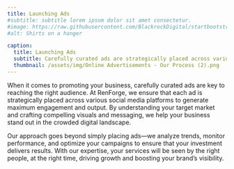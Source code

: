 ```yaml
---
title: Launching Ads
#subtitle: subtitle lorem ipsum dolor sit amet consectetur.
#image: https://raw.githubusercontent.com/BlackrockDigital/startbootstrap-agency/master/src/assets/img/portfolio/01-full.jpg
#alt: Shirts on a hanger

caption:
  title: Launching Ads
  subtitle: Carefully curated ads are strategically placed across various social media platforms for maximum output.
  thumbnail: /assets/img/Online Advertisements - Our Process (2).png
---
```

When it comes to promoting your business, carefully curated ads are key to reaching the right audience. At RenForge, we ensure that each ad is strategically placed across various social media platforms to generate maximum engagement and output. By understanding your target market and crafting compelling visuals and messaging, we help your business stand out in the crowded digital landscape.

Our approach goes beyond simply placing ads—we analyze trends, monitor performance, and optimize your campaigns to ensure that your investment delivers results. With our expertise, your services will be seen by the right people, at the right time, driving growth and boosting your brand’s visibility.
